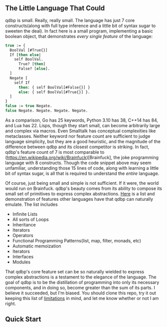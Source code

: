 ## The Little Language That Could

qdbp is small. Really, really small. The language has just 7 core constructs(along with full type inference and a little bit of syntax sugar to sweeten the deal). In fact here is a small program, implementing a basic boolean object, that demonstrates *every single feature* of the language:
```ocaml
true := {
  BoolVal [#True{}]
  If [then else|
    self BoolVal.
      True? [then]
      False? [else].
  ]
  Negate [
    self If
      then: { self BoolVal[#False{}] }
      else: { self BoolVal[#True{}] }.
  ]
}
false := true Negate.
false Negate. Negate. Negate. Negate.
```
As a comparison, Go has 25 keywords, Python 3.10 has 38, C++14 has 84, and Lua has 22. Lisps, though they start small, can become arbitrarily large and complex via macros. Even Smalltalk has conceptual complexities like metaclasses. Neither keyword nor feature count are sufficient to judge language simplicity, but they are a good heuristic, and the magnitude of the difference between qdbp and its closest competitor is striking. In fact, qdbp's feature count of 7 is most comparable to (https://en.wikipedia.org/wiki/Brainfuck)[Brainfuck], the joke programming language with 8 constructs. Though the code snippet above may seem unfamiliar, understanding those 15 lines of code, along with learning a little bit of syntax sugar, is all that is required to understand the *entire* language.

Of course, just being small and simple is not sufficient. If it were, the world would run on Brainfuck. qdbp's beauty comes from its ability to compose its small set of primitives to express complex abstractions. [Here](doc/FEATURES.md) is a list and demonstration of features other languages have that qdbp can naturally emulate. The list includes

- Infinite Lists
- All sorts of Loops
- Inheritance
- Iterators
- Operators
- Functional Programming Patterns(list, map, filter, monads, etc)
- Automatic memoization
- Iterators
- Interfaces
- Modules

That qdbp's core feature set can be so naturally wielded to express complex abstractions is a testament to the elegance of the language. The goal of qdbp is to be the distillation of programming into only its necessary components, and in doing so, become greater than the sum of its parts. I believe it succeeded, but I'm biased. You should clone this repo, try it out keeping this list of [limitations](doc/LIMITATIONS.md) in mind, and let me know whether or not I am right.

## Quick Start

